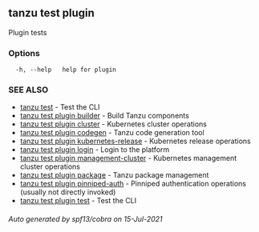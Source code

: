 ## tanzu test plugin

Plugin tests

### Options

```
  -h, --help   help for plugin
```

### SEE ALSO

* [tanzu test](tanzu_test.md)     - Test the CLI
* [tanzu test plugin builder](tanzu_test_plugin_builder.md)     - Build Tanzu components
* [tanzu test plugin cluster](tanzu_test_plugin_cluster.md)     - Kubernetes cluster operations
* [tanzu test plugin codegen](tanzu_test_plugin_codegen.md)     - Tanzu code generation tool
* [tanzu test plugin kubernetes-release](tanzu_test_plugin_kubernetes-release.md)     - Kubernetes release operations
* [tanzu test plugin login](tanzu_test_plugin_login.md)     - Login to the platform
* [tanzu test plugin management-cluster](tanzu_test_plugin_management-cluster.md)     - Kubernetes management cluster operations
* [tanzu test plugin package](tanzu_test_plugin_package.md)     - Tanzu package management
* [tanzu test plugin pinniped-auth](tanzu_test_plugin_pinniped-auth.md)     - Pinniped authentication operations (usually not directly invoked)
* [tanzu test plugin test](tanzu_test_plugin_test.md)     - Test the CLI

###### Auto generated by spf13/cobra on 15-Jul-2021
